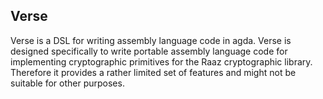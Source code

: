 Verse
-----

Verse is a DSL for writing assembly language code in agda. Verse is
designed specifically to write portable assembly language code for
implementing cryptographic primitives for the Raaz cryptographic
library. Therefore it provides a rather limited set of features and
might not be suitable for other purposes.
